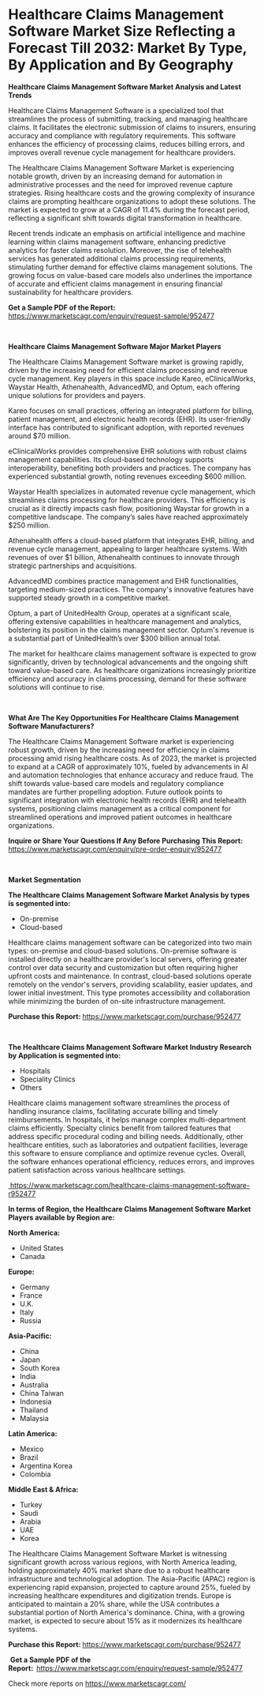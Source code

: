 <p><h1>Healthcare Claims Management Software Market Size Reflecting a Forecast Till 2032: Market By Type, By Application and By Geography</h1></p><p><strong>Healthcare Claims Management Software Market Analysis and Latest Trends</strong></p>
<p><p>Healthcare Claims Management Software is a specialized tool that streamlines the process of submitting, tracking, and managing healthcare claims. It facilitates the electronic submission of claims to insurers, ensuring accuracy and compliance with regulatory requirements. This software enhances the efficiency of processing claims, reduces billing errors, and improves overall revenue cycle management for healthcare providers.</p><p>The Healthcare Claims Management Software Market is experiencing notable growth, driven by an increasing demand for automation in administrative processes and the need for improved revenue capture strategies. Rising healthcare costs and the growing complexity of insurance claims are prompting healthcare organizations to adopt these solutions. The market is expected to grow at a CAGR of 11.4% during the forecast period, reflecting a significant shift towards digital transformation in healthcare.</p><p>Recent trends indicate an emphasis on artificial intelligence and machine learning within claims management software, enhancing predictive analytics for faster claims resolution. Moreover, the rise of telehealth services has generated additional claims processing requirements, stimulating further demand for effective claims management solutions. The growing focus on value-based care models also underlines the importance of accurate and efficient claims management in ensuring financial sustainability for healthcare providers.</p></p>
<p><strong>Get a Sample PDF of the Report:&nbsp;</strong> <a href="https://www.marketscagr.com/enquiry/request-sample/952477?utm_campaign=2031&utm_medium=2&utm_source=Github&utm_content=ia&utm_term=06032025&utm_id=healthcare-claims-management-software">https://www.marketscagr.com/enquiry/request-sample/952477</a></p>
<p>&nbsp;</p>
<p><strong>Healthcare Claims Management Software Major Market Players</strong></p>
<p><p>The Healthcare Claims Management Software market is growing rapidly, driven by the increasing need for efficient claims processing and revenue cycle management. Key players in this space include Kareo, eClinicalWorks, Waystar Health, Athenahealth, AdvancedMD, and Optum, each offering unique solutions for providers and payers.</p><p>Kareo focuses on small practices, offering an integrated platform for billing, patient management, and electronic health records (EHR). Its user-friendly interface has contributed to significant adoption, with reported revenues around $70 million.</p><p>eClinicalWorks provides comprehensive EHR solutions with robust claims management capabilities. Its cloud-based technology supports interoperability, benefiting both providers and practices. The company has experienced substantial growth, noting revenues exceeding $600 million.</p><p>Waystar Health specializes in automated revenue cycle management, which streamlines claims processing for healthcare providers. This efficiency is crucial as it directly impacts cash flow, positioning Waystar for growth in a competitive landscape. The company’s sales have reached approximately $250 million.</p><p>Athenahealth offers a cloud-based platform that integrates EHR, billing, and revenue cycle management, appealing to larger healthcare systems. With revenues of over $1 billion, Athenahealth continues to innovate through strategic partnerships and acquisitions.</p><p>AdvancedMD combines practice management and EHR functionalities, targeting medium-sized practices. The company's innovative features have supported steady growth in a competitive market.</p><p>Optum, a part of UnitedHealth Group, operates at a significant scale, offering extensive capabilities in healthcare management and analytics, bolstering its position in the claims management sector. Optum's revenue is a substantial part of UnitedHealth’s over $300 billion annual total.</p><p>The market for healthcare claims management software is expected to grow significantly, driven by technological advancements and the ongoing shift toward value-based care. As healthcare organizations increasingly prioritize efficiency and accuracy in claims processing, demand for these software solutions will continue to rise.</p></p>
<p>&nbsp;</p>
<p><strong>What Are The Key Opportunities For Healthcare Claims Management Software Manufacturers?</strong></p>
<p><p>The Healthcare Claims Management Software market is experiencing robust growth, driven by the increasing need for efficiency in claims processing amid rising healthcare costs. As of 2023, the market is projected to expand at a CAGR of approximately 10%, fueled by advancements in AI and automation technologies that enhance accuracy and reduce fraud. The shift towards value-based care models and regulatory compliance mandates are further propelling adoption. Future outlook points to significant integration with electronic health records (EHR) and telehealth systems, positioning claims management as a critical component for streamlined operations and improved patient outcomes in healthcare organizations.</p></p>
<p><strong>Inquire or Share Your Questions If Any Before Purchasing This Report:</strong> <a href="https://www.marketscagr.com/enquiry/pre-order-enquiry/952477?utm_campaign=2031&utm_medium=2&utm_source=Github&utm_content=ia&utm_term=06032025&utm_id=healthcare-claims-management-software">https://www.marketscagr.com/enquiry/pre-order-enquiry/952477</a></p>
<p>&nbsp;</p>
<p><strong>Market Segmentation</strong></p>
<p><strong>The Healthcare Claims Management Software Market Analysis by types is segmented into:</strong></p>
<p><ul><li>On-premise</li><li>Cloud-based</li></ul></p>
<p><p>Healthcare claims management software can be categorized into two main types: on-premise and cloud-based solutions. On-premise software is installed directly on a healthcare provider's local servers, offering greater control over data security and customization but often requiring higher upfront costs and maintenance. In contrast, cloud-based solutions operate remotely on the vendor's servers, providing scalability, easier updates, and lower initial investment. This type promotes accessibility and collaboration while minimizing the burden of on-site infrastructure management.</p></p>
<p><strong>Purchase this Report:&nbsp;</strong><a href="https://www.marketscagr.com/purchase/952477?utm_campaign=2031&utm_medium=2&utm_source=Github&utm_content=ia&utm_term=06032025&utm_id=healthcare-claims-management-software">https://www.marketscagr.com/purchase/952477</a></p>
<p>&nbsp;</p>
<p><strong>The Healthcare Claims Management Software Market Industry Research by Application is segmented into:</strong></p>
<p><ul><li>Hospitals</li><li>Speciality Clinics</li><li>Others</li></ul></p>
<p><p>Healthcare claims management software streamlines the process of handling insurance claims, facilitating accurate billing and timely reimbursements. In hospitals, it helps manage complex multi-department claims efficiently. Specialty clinics benefit from tailored features that address specific procedural coding and billing needs. Additionally, other healthcare entities, such as laboratories and outpatient facilities, leverage this software to ensure compliance and optimize revenue cycles. Overall, the software enhances operational efficiency, reduces errors, and improves patient satisfaction across various healthcare settings.</p></p>
<p><a href="https://www.marketscagr.com/healthcare-claims-management-software-r952477?utm_campaign=2031&utm_medium=2&utm_source=Github&utm_content=ia&utm_term=06032025&utm_id=healthcare-claims-management-software">&nbsp;https://www.marketscagr.com/healthcare-claims-management-software-r952477</a></p>
<p><strong>In terms of Region, the Healthcare Claims Management Software Market Players available by Region are:</strong></p>
<p>
    <p> <strong> North America: </strong>
        <ul>
            <li>United States</li>
            <li>Canada</li>
        </ul>
        </p> 
    <p> <strong> Europe: </strong>
        <ul>
            <li>Germany</li>
            <li>France</li>
            <li>U.K.</li>
            <li>Italy</li>
            <li>Russia</li>
        </ul>
        </p> 
    <p> <strong> Asia-Pacific: </strong>
        <ul>
            <li>China</li>
            <li>Japan</li>
            <li>South Korea</li>
            <li>India</li>
            <li>Australia</li>
            <li>China Taiwan</li>
            <li>Indonesia</li>
            <li>Thailand</li>
            <li>Malaysia</li>
        </ul>
        </p> 
    <p> <strong> Latin America: </strong>
        <ul>
            <li>Mexico</li>
            <li>Brazil</li>
            <li>Argentina Korea</li>
            <li>Colombia</li>
        </ul>
        </p> 
    <p> <strong> Middle East & Africa: </strong>
        <ul>
            <li>Turkey</li>
            <li>Saudi</li>
            <li>Arabia</li>
            <li>UAE</li>
            <li>Korea</li>
        </ul>
    </p>
    </p>
<p><p>The Healthcare Claims Management Software Market is witnessing significant growth across various regions, with North America leading, holding approximately 40% market share due to a robust healthcare infrastructure and technological adoption. The Asia-Pacific (APAC) region is experiencing rapid expansion, projected to capture around 25%, fueled by increasing healthcare expenditures and digitization trends. Europe is anticipated to maintain a 20% share, while the USA contributes a substantial portion of North America's dominance. China, with a growing market, is expected to secure about 15% as it modernizes its healthcare systems.</p></p>
<p><strong>Purchase this Report: </strong><a href="https://www.marketscagr.com/purchase/952477?utm_campaign=2031&utm_medium=2&utm_source=Github&utm_content=ia&utm_term=06032025&utm_id=healthcare-claims-management-software">https://www.marketscagr.com/purchase/952477</a></p>
<p>&nbsp;<strong>Get a Sample PDF of the Report:&nbsp;&nbsp;</strong><a href="https://www.marketscagr.com/enquiry/request-sample/952477?utm_campaign=2031&utm_medium=2&utm_source=Github&utm_content=ia&utm_term=06032025&utm_id=healthcare-claims-management-software">https://www.marketscagr.com/enquiry/request-sample/952477</a></p>
<p><strong></strong></p>
<p>Check more reports on <a href="https://www.marketscagr.com/?utm_campaign=2031&utm_medium=2&utm_source=Github&utm_content=ia&utm_term=06032025&utm_id=healthcare-claims-management-software">https://www.marketscagr.com/</a></p>